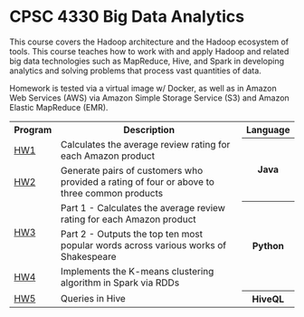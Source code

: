 # CPSC 4330 Big Data Analytics

This course covers the Hadoop architecture and the Hadoop ecosystem of tools. This course teaches how to work with and apply Hadoop and related big data technologies such as MapReduce, Hive, and Spark in developing analytics and solving problems that process vast quantities of data.

Homework is tested via a virtual image w/ Docker, as well as in Amazon Web Services (AWS) via Amazon Simple Storage Service (S3) and Amazon Elastic MapReduce (EMR).

<table>
  <tr>
    <th>Program</th>
    <th>Description</th>
    <th>Language</th>
  </tr>
  <tr>
    <td><a href="./HW1">HW1</a></td>
    <td>Calculates the average review rating for each Amazon product</td>
    <th rowspan=2>Java</th>
  </tr>
  <tr>
    <td><a href="./HW2">HW2</a></td>
    <td>Generate pairs of customers who provided a rating of four or above to three common products</td>
  </tr>
  <tr>
    <td rowspan=2><a href="./HW3">HW3</a></td>
    <td>Part 1 - Calculates the average review rating for each Amazon product</td>
    <th rowspan=3>Python</th>
  </tr>
  <tr>
    <td>Part 2 - Outputs the top ten most popular words across various works of Shakespeare</td>
  </tr>
  <tr>
    <td><a href="./HW4">HW4</a></td>
    <td>Implements the K-means clustering algorithm in Spark via RDDs</td>
  </tr>
  <tr>
    <td><a href="./HW5">HW5</a></td>
    <td>Queries in Hive</td>
    <th>HiveQL</th>
  </tr>
</table>
